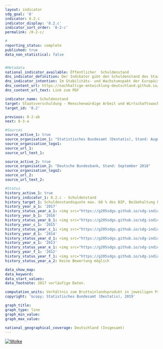 ```yaml
---                   
layout: indicator                   
sdg_goal: '8'                   
indicator: 8.2.c                   
indicator_display: '8.2.c'                   
indicator_sort_order: '8-2-c'                   
permalink: /8-2-c/                   

#                   
reporting_status: complete                   
published: true                   
data_non_statistical: false                   


#Metadata                   
national_indicator_available: Öffentlicher  Schuldenstand                   
dns_indicator_definition: Der Indikator gibt den Schuldenstand des Staates in der Abgrenzung des Maastricht-Vertrags in Relation zum Bruttoinlandsprodukt (BIP) in jeweiligen Preisen an. Damit dient der Indikator als Maßzahl der Staatsverschuldung.                   
dns_indicator_intention: Im Stabilitäts- und Wachstumspakt der Europäischen Union ist der Referenzwert für die maximale Schuldenstandsquote auf 60 % festgelegt. Dies ist auch die für diesen Bericht relevante nationale Zielwertobergrenze des Indikators.                   
dns_content_url: https://nachhaltige-entwicklung-deutschland.github.io/open-sdg-site-starter/public/content/8.2.c.pdf                   
dns_content_url_text: Link zum PDF                   

indicator_name: Schuldenstand                   
target: Staatsverschuldung - Menschenwürdige Arbeit und Wirtschaftswachstum                   
target_id: '8.2'                   

previous: 8-2-ab                   
next: 8-3-a                   

#Sources
source_active_1: true                           
source_organisation_1: "Statistisches Bundesamt (Destatis), Stand: August 2018"                           
source_organisation_logo1:                            
source_url_1:                            
source_url_text_1:                            

source_active_2: true                           
source_organisation_2: "Deutsche Bundesbank, Stand: September 2018"                           
source_organisation_logo2:                            
source_url_2:                            
source_url_text_2:                            

#Status                   
history_active_1: true                   
history_indicator_1: 8.2.c - Schuldenstand                   
history_target_1: Schuldenstandsquote max. 60 % des BIP, Beibehaltung bis 2030
history_year_a_1: '2017'                           
history_status_year_a_1: <img src="https://g205sdgs.github.io/sdg-indicators/public/Wettersymbole/Wolke.png" alt="Wolke" />
history_year_b_1: '2016'                           
history_status_year_b_1: <img src="https://g205sdgs.github.io/sdg-indicators/public/Wettersymbole/Wolke.png" alt="Wolke" />
history_year_c_1: '2015'                           
history_status_year_c_1: <img src="https://g205sdgs.github.io/sdg-indicators/public/Wettersymbole/Wolke.png" alt="Wolke" />
history_year_d_1: '2014'                           
history_status_year_d_1: <img src="https://g205sdgs.github.io/sdg-indicators/public/Wettersymbole/Blitz.png" alt="Blitz" />
history_year_e_1: '2013'                           
history_status_year_e_1: <img src="https://g205sdgs.github.io/sdg-indicators/public/Wettersymbole/Blitz.png" alt="Blitz" />
history_year_f_1: '2012'                           
history_status_year_f_1: <img src="https://g205sdgs.github.io/sdg-indicators/public/Wettersymbole/Blitz.png" alt="Blitz" />
history_status_year_a_2: Keine Bewertung möglich

data_show_map:                    
data_keyword:                    
data_start_values:                    
data_footnote: 2017 vorläufige Daten.                   

computation_units: Verhältnis zum Bruttoinlandsprodukt in jeweiligen Preisen, in %                   
copyright: '&copy; Statistisches Bundesamt (Destatis), 2019'                   

graph_title:                    
graph_type: line                   
graph_min_value:                    
graph_max_value:                    

national_geographical_coverage: Deutschland (Insgesamt)                   
---
```

<a href="https://nachhaltige-entwicklung-deutschland.github.io/open-sdg-site-starter/status/"><img src="https://g205sdgs.github.io/sdg-indicators/public/Wettersymbole/Wolke.png" alt="Wolke" />                           
</a>